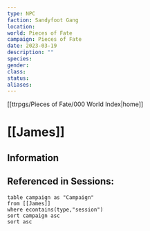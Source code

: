 ```yaml
---
type: NPC
faction: Sandyfoot Gang
location: 
world: Pieces of Fate
campaign: Pieces of Fate
date: 2023-03-19
description: ""
species: 
gender: 
class: 
status:
aliases:
---
```

[[ttrpgs/Pieces of Fate/000 World Index|home]]
# [[James]]

## Information

## Referenced in Sessions:

```dataview
table campaign as "Campaign"
from [[James]]
where econtains(type,"session")
sort campaign asc
sort asc
```